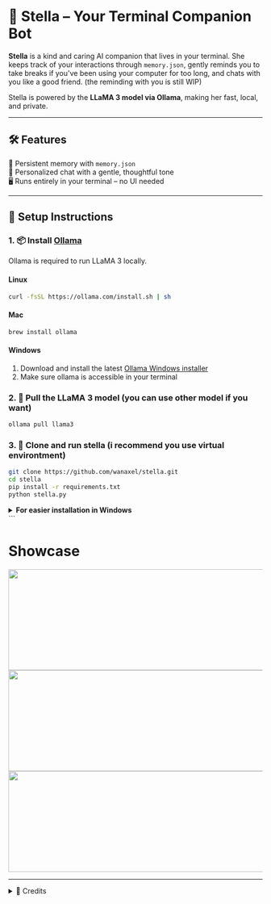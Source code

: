 # 🌟 Stella – Your Terminal Companion Bot
**Stella** is a kind and caring AI companion that lives in your terminal. She keeps track of your interactions through `memory.json`, gently reminds you to take breaks if you've been using your computer for too long, and chats with you like a good friend. (the reminding with you is still WIP) 

Stella is powered by the **LLaMA 3 model via Ollama**, making her fast, local, and private.

---
## 🛠 Features

🧠 Persistent memory with `memory.json`<br>
💬 Personalized chat with a gentle, thoughtful tone<br>
🖥️ Runs entirely in your terminal – no UI needed<br>

---

## 🚀 Setup Instructions
### 1. 📦 Install [Ollama](https://ollama.com)
Ollama is required to run LLaMA 3 locally.

#### **Linux**
```bash
curl -fsSL https://ollama.com/install.sh | sh
```

#### **Mac**
```bash
brew install ollama
```
#### **Windows**
1. Download and install the latest [Ollama Windows installer](https://ollama.com/download/windows)
2. Make sure ollama is accessible in your terminal 

### 2. 🧠 Pull the LLaMA 3 model (you can use other model if you want)
```bash
ollama pull llama3
```
### 3. 🐍 Clone and run stella (i recommend you use virtual environtment)
```bash
git clone https://github.com/wanaxel/stella.git
cd stella
pip install -r requirements.txt
python stella.py
```
 <details> <summary><b>For easier installation in Windows</b></summary>

👉 Click here for the Windows setup guide
</details> ```

# Showcase 
<div align="center">
<img src="https://github.com/user-attachments/assets/c3500ba2-8eaf-437a-a6df-e9c97c555cce" width="750" height="200"/> <br>
<img src="https://github.com/user-attachments/assets/319dd4e0-77bb-46a0-af3a-ceeb97619355" width="750" height="200"/> <br>
<img src="https://github.com/user-attachments/assets/beea425a-f8a9-4a50-b981-959855c56772" width="750" height="200"/> <br>
</div>

---
<details>
  <summary>🧡 Credits</summary>

  Made with laziness and love by wanaxel.
</details>


